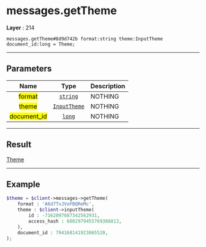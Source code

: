 # messages.getTheme

**Layer** : 214

```tl
messages.getTheme#8d9d742b format:string theme:InputTheme document_id:long = Theme;
```

---

## Parameters

| Name | Type | Description |
| :---: | :---: | :--- |
| <mark>format</mark> | [`string`](type/string) | NOTHING |
| <mark>theme</mark> | [`InputTheme`](type/InputTheme) | NOTHING |
| <mark>document_id</mark> | [`long`](type/long) | NOTHING |

---

## Result

[Theme](type/Theme)

---

## Example

```php
$theme = $client->messages->getTheme(
	format : 'A6d7TvJVoFBQReMc',
	theme : $client->inputTheme(
		id : -7162097687342562931,
		access_hash : 6002979455769386813,
	),
	document_id : 794168141923065520,
);
```